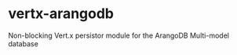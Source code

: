 vertx-arangodb
==============

Non-blocking Vert.x persistor module for the ArangoDB Multi-model database 
